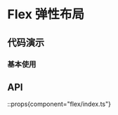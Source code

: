 # Flex 弹性布局

## 代码演示

### 基本使用

<demo react="flex/demo/base.tsx" />

## API

::props{component="flex/index.ts"}
